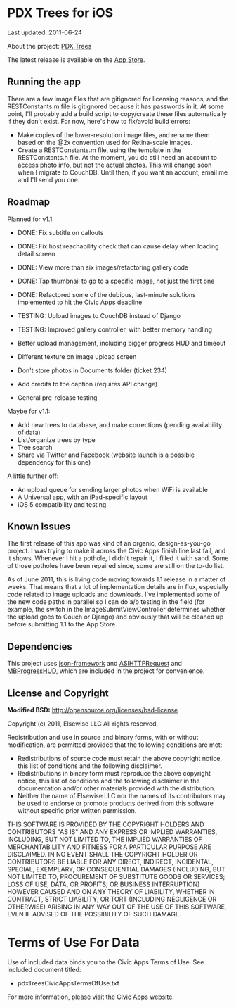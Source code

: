 # PDX Trees for iOS

Last updated: 2011-06-24

About the project: [PDX Trees](http://pdxtrees.org)

The latest release is available on the [App Store](http://itunes.apple.com/us/app/pdx-trees/id397678249?mt=8).

## Running the app

There are a few image files that are gitignored for licensing reasons, and the RESTConstants.m file is gitignored because it has passwords in it. At some point, I'll probably add a build script to copy/create these files automatically if they don't exist. For now, here's how to fix/avoid build errors:

* Make copies of the lower-resolution image files, and rename them based on the @2x convention used for Retina-scale images.
* Create a RESTConstants.m file, using the template in the RESTConstants.h file. At the moment, you do still need an account to access photo info, but not the actual photos. This will change soon when I migrate to CouchDB. Until then, if you want an account, email me and I'll send you one. 

## Roadmap

Planned for v1.1:

* DONE: Fix subtitle on callouts
* DONE: Fix host reachability check that can cause delay when loading detail screen
* DONE: View more than six images/refactoring gallery code
* DONE: Tap thumbnail to go to a specific image, not just the first one
* DONE: Refactored some of the dubious, last-minute solutions implemented to hit the Civic Apps deadline

* TESTING: Upload images to CouchDB instead of Django
* TESTING: Improved gallery controller, with better memory handling
* Better upload management, including bigger progress HUD and timeout
* Different texture on image upload screen
* Don't store photos in Documents folder (ticket 234)
* Add credits to the caption (requires API change)
* General pre-release testing

Maybe for v1.1:

* Add new trees to database, and make corrections (pending availability of data)
* List/organize trees by type
* Tree search
* Share via Twitter and Facebook (website launch is a possible dependency for this one)

A little further off:

* An upload queue for sending larger photos when WiFi is available
* A Universal app, with an iPad-specific layout
* iOS 5 compatibility and testing

## Known Issues

The first release of this app was kind of an organic, design-as-you-go project. I was trying to make it across the Civic Apps finish line last fall, and it shows. Whenever I hit a pothole, I didn't repair it, I filled it with sand. Some of those potholes have been repaired since, some are still on the to-do list.

As of June 2011, this is living code moving towards 1.1 release in a matter of weeks. That means that a lot of  implementation details are in flux, especially code related to image uploads and downloads. I've implemented some of the new code paths in parallel so I can do a/b testing in the field (for example, the switch in the ImageSubmitViewController determines whether the upload goes to Couch or Django) and obviously that will be cleaned up before submitting 1.1 to the App Store.

## Dependencies

This project uses [json-framework](http://code.google.com/p/json-framework/) and [ASIHTTPRequest](http://allseeing-i.com/ASIHTTPRequest/) and [MBProgressHUD](https://github.com/matej/MBProgressHUD), which are included in the project for convenience.

## License and Copyright

**Modified BSD:**
http://opensource.org/licenses/bsd-license

Copyright (c) 2011, Elsewise LLC
All rights reserved.

Redistribution and use in source and binary forms, with or without modification, are permitted provided that the following conditions are met:

* Redistributions of source code must retain the above copyright notice, this list of conditions and the following disclaimer.
* Redistributions in binary form must reproduce the above copyright notice, this list of conditions and the following disclaimer in the documentation and/or other materials provided with the distribution.
* Neither the name of Elsewise LLC nor the names of its contributors may be used to endorse or promote products derived from this software without specific prior written permission.

THIS SOFTWARE IS PROVIDED BY THE COPYRIGHT HOLDERS AND CONTRIBUTORS "AS IS" AND ANY EXPRESS OR IMPLIED WARRANTIES, INCLUDING, BUT NOT LIMITED TO, THE IMPLIED WARRANTIES OF MERCHANTABILITY AND FITNESS FOR A PARTICULAR PURPOSE ARE DISCLAIMED. IN NO EVENT SHALL THE COPYRIGHT HOLDER OR CONTRIBUTORS BE LIABLE FOR ANY DIRECT, INDIRECT, INCIDENTAL, SPECIAL, EXEMPLARY, OR CONSEQUENTIAL DAMAGES (INCLUDING, BUT NOT LIMITED TO, PROCUREMENT OF SUBSTITUTE GOODS OR SERVICES; LOSS OF USE, DATA, OR PROFITS; OR BUSINESS INTERRUPTION) HOWEVER CAUSED AND ON ANY THEORY OF LIABILITY, WHETHER IN CONTRACT, STRICT LIABILITY, OR TORT (INCLUDING NEGLIGENCE OR OTHERWISE) ARISING IN ANY WAY OUT OF THE USE OF THIS SOFTWARE, EVEN IF ADVISED OF THE POSSIBILITY OF SUCH DAMAGE.

# Terms of Use For Data

Use of included data binds you to the Civic Apps Terms of Use. See included document titled:

* pdxTreesCivicAppsTermsOfUse.txt

For more information, please visit the [Civic Apps website](http://www.civicapps.org).